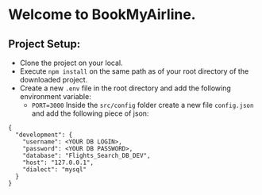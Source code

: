 # Welcome to BookMyAirline.

## Project Setup:
- Clone the project on your local.
- Execute `npm install` on the same path as of your root directory of the downloaded project.
- Create a new `.env` file in the root directory and add the following environment variable:
    - `PORT=3000`
Inside the `src/config` folder create a new file `config.json` and add the following piece of json:


```
{
  "development": {
    "username": <YOUR DB LOGIN>,
    "password": <YOUR DB PASSWORD>,
    "database": "Flights_Search_DB_DEV",
    "host": "127.0.0.1",
    "dialect": "mysql"
  }
}

```